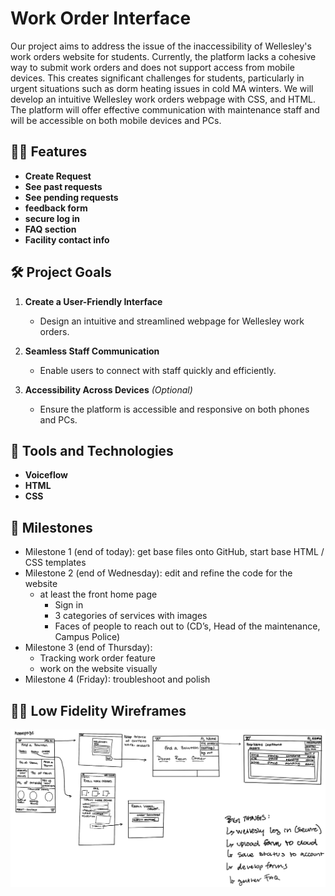 # Work Order Interface  

Our project aims to address the issue of the inaccessibility of Wellesley's work orders website for students. Currently, the platform lacks a cohesive way to submit work orders and does not support access from mobile devices. This creates significant challenges for students, particularly in urgent situations such as dorm heating issues in cold MA winters.  We will develop an intuitive Wellesley work orders webpage with CSS, and HTML. The platform will offer effective communication with maintenance staff and will be accessible on both mobile devices and PCs. 


## 🤹‍♀️ Features
- **Create Request**  
- **See past requests**  
- **See pending requests**
- **feedback form**
- **secure log in**
- **FAQ section**
- **Facility contact info**


## 🛠️ Project Goals  
1. **Create a User-Friendly Interface**  
   - Design an intuitive and streamlined webpage for Wellesley work orders.  

2. **Seamless Staff Communication**  
   - Enable users to connect with staff quickly and efficiently.  

3. **Accessibility Across Devices** *(Optional)*  
   - Ensure the platform is accessible and responsive on both phones and PCs.  

## 🧰 Tools and Technologies  
- **Voiceflow**  
- **HTML**  
- **CSS**  


## 📐 Milestones
- Milestone 1 (end of today): get base files onto GitHub, start base HTML / CSS templates 
- Milestone 2 (end of Wednesday): edit and refine the code for the website
   - at least the front home page
      - Sign in
      - 3 categories of services with images
      - Faces of people to reach out to (CD’s, Head of the maintenance, Campus Police)
- Milestone 3 (end of Thursday):
   - Tracking work order feature
   - work on the website visually   
- Milestone 4 (Friday): troubleshoot and polish 

## 👩‍🎨 Low Fidelity Wireframes
![wireframes](./wireframesjpg.jpg)
